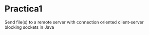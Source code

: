 # Practica1
Send file(s) to a remote server with connection oriented client-server blocking sockets in Java
